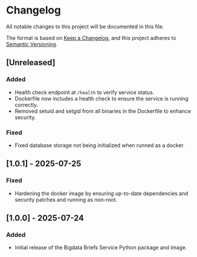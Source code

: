# Changelog

All notable changes to this project will be documented in this file.

The format is based on [Keep a Changelog](https://keepachangelog.com/en/1.1.0/),
and this project adheres to [Semantic Versioning](https://semver.org/spec/v2.0.0.html).

## [Unreleased]

### Added
- Health check endpoint at `/health` to verify service status.
- Dockerfile now includes a health check to ensure the service is running correctly.
- Removed setuid and setgid from all binaries in the Dockerfile to enhance security.

### Fixed
- Fixed database storage not being initialized when runned as a docker.

## [1.0.1] - 2025-07-25

### Fixed

- Hardening the docker image by ensuring up-to-date dependencies and security patches and running as non-root.

## [1.0.0] - 2025-07-24

### Added

- Initial release of the Bigdata Briefs Service Python package and image.
